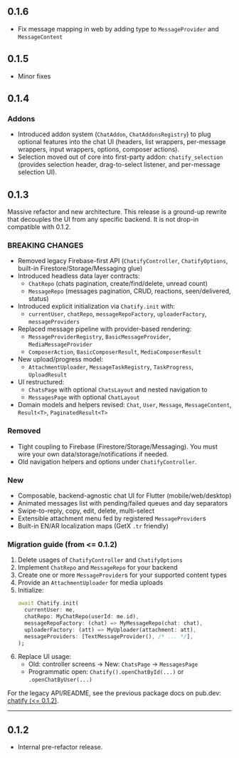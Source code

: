 ## 0.1.6

- Fix message mapping in web by adding type to `MessageProvider` and `MessageContent`

## 0.1.5

- Minor fixes

## 0.1.4

### Addons
- Introduced addon system (`ChatAddon`, `ChatAddonsRegistry`) to plug optional features into the chat UI (headers, list wrappers, per-message wrappers, input wrappers, options, composer actions).
- Selection moved out of core into first-party addon: `chatify_selection` (provides selection header, drag-to-select listener, and per-message selection UI).

## 0.1.3

Massive refactor and new architecture. This release is a ground-up rewrite that decouples the UI from any specific backend. It is not drop-in compatible with 0.1.2.

### BREAKING CHANGES
- Removed legacy Firebase-first API (`ChatifyController`, `ChatifyOptions`, built-in Firestore/Storage/Messaging glue)
- Introduced headless data layer contracts:
  - `ChatRepo` (chats pagination, create/find/delete, unread count)
  - `MessageRepo` (messages pagination, CRUD, reactions, seen/delivered, status)
- Introduced explicit initialization via `Chatify.init` with:
  - `currentUser`, `chatRepo`, `messageRepoFactory`, `uploaderFactory`, `messageProviders`
- Replaced message pipeline with provider-based rendering:
  - `MessageProviderRegistry`, `BasicMessageProvider`, `MediaMessageProvider`
  - `ComposerAction`, `BasicComposerResult`, `MediaComposerResult`
- New upload/progress model:
  - `AttachmentUploader`, `MessageTaskRegistry`, `TaskProgress`, `UploadResult`
- UI restructured:
  - `ChatsPage` with optional `ChatsLayout` and nested navigation to
  - `MessagesPage` with optional `ChatLayout`
- Domain models and helpers revised: `Chat`, `User`, `Message`, `MessageContent`, `Result<T>`, `PaginatedResult<T>`

### Removed
- Tight coupling to Firebase (Firestore/Storage/Messaging). You must wire your own data/storage/notifications if needed.
- Old navigation helpers and options under `ChatifyController`.

### New
- Composable, backend-agnostic chat UI for Flutter (mobile/web/desktop)
- Animated messages list with pending/failed queues and day separators
- Swipe-to-reply, copy, edit, delete, multi-select
- Extensible attachment menu fed by registered `MessageProvider`s
- Built-in EN/AR localization maps (GetX `.tr` friendly)

### Migration guide (from <= 0.1.2)
1) Delete usages of `ChatifyController` and `ChatifyOptions`
2) Implement `ChatRepo` and `MessageRepo` for your backend
3) Create one or more `MessageProvider`s for your supported content types
4) Provide an `AttachmentUploader` for media uploads
5) Initialize:
   ```dart
   await Chatify.init(
     currentUser: me,
     chatRepo: MyChatRepo(userId: me.id),
     messageRepoFactory: (chat) => MyMessageRepo(chat: chat),
     uploaderFactory: (att) => MyUploader(attachment: att),
     messageProviders: [TextMessageProvider(), /* ... */],
   );
   ```
6) Replace UI usage:
   - Old: controller screens → New: `ChatsPage` → `MessagesPage`
   - Programmatic open: `Chatify().openChatById(...)` or `.openChatByUser(...)`

For the legacy API/README, see the previous package docs on pub.dev: [chatify (<= 0.1.2)](https://pub.dev/packages/chatify).

---

## 0.1.2

- Internal pre-refactor release.
